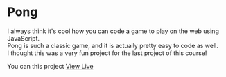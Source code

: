 # Pong


I always think it's cool how you can code a game to play on the web using JavaScript.\
Pong is such a classic game, and it is actually pretty easy to code as well.\
I thought this was a very fun project for the last project of this course!


You can this project [View Live](pong-game-page.netlify.app)
